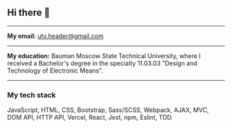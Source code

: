 ## Hi there 👋
*** 
**My email:** utv.header@gmail.com
***
**My education:** Bauman Moscow State Technical University, where I received a Bachelor's degree in the specialty 11.03.03 "Design and Technology of Electronic Means".
***
### My tech stack  
JavaScript, HTML, CSS, Bootstrap, Sass/SCSS, Webpack, AJAX, MVC, DOM API, HTTP API, Vercel, React, Jest, npm, Eslint, TDD.

<!--
**ElenaManukyan/ElenaManukyan** is a ✨ _special_ ✨ repository because its `README.md` (this file) appears on your GitHub profile.

Here are some ideas to get you started:

- 🔭 I’m currently working on ...
- 🌱 I’m currently learning ...
- 👯 I’m looking to collaborate on ...
- 🤔 I’m looking for help with ...
- 💬 Ask me about ...
- 📫 How to reach me: ...
- 😄 Pronouns: ...
- ⚡ Fun fact: ...
-->
